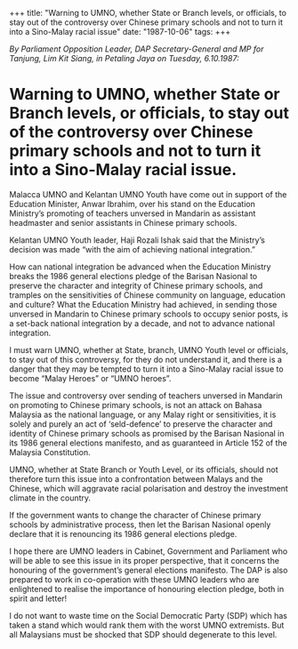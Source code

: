 +++ 
title: "Warning to UMNO, whether State or Branch levels, or officials, to stay out of the controversy over Chinese primary schools and not to turn it into a Sino-Malay racial issue"
date: "1987-10-06"
tags:
+++

_By Parliament Opposition Leader, DAP Secretary-General and MP for Tanjung, Lim Kit Siang, in Petaling Jaya on Tuesday, 6.10.1987:_

# Warning to UMNO, whether State or Branch levels, or officials, to stay out of the controversy over Chinese primary schools and not to turn it into a Sino-Malay racial issue.

Malacca UMNO and Kelantan UMNO Youth have come out in support of the Education Minister, Anwar Ibrahim, over his stand on the Education Ministry’s promoting of teachers unversed in Mandarin as assistant headmaster and senior assistants in Chinese primary schools.</u>

Kelantan UMNO Youth leader, Haji Rozali Ishak said that the Ministry’s decision was made “with the aim of achieving national integration.”

How can national integration be advanced when the Education Ministry breaks the 1986 general elections pledge of the Barisan Nasional to preserve the character and integrity of Chinese primary schools, and tramples on the sensitivities of Chinese community on language, education and culture? What the Education Ministry had achieved, in sending those unversed in Mandarin to Chinese primary schools to occupy senior posts, is a set-back national integration by a decade, and not to advance national integration.

I must warn UMNO, whether at State, branch, UMNO Youth level or officials, to stay out of this controversy, for they do not understand it, and there is a danger that they may be tempted to turn it into a Sino-Malay racial issue to become “Malay Heroes” or “UMNO heroes”.

The issue and controversy over sending of teachers unversed in Mandarin on promoting to Chinese primary schools, is not an attack on Bahasa Malaysia as the national language, or any Malay right or sensitivities, it is solely and purely an act of ‘seld-defence’ to preserve the character and identity of Chinese primary schools as promised by the Barisan Nasional in its 1986 general elections manifesto, and as guaranteed in Article 152 of the Malaysia Constitution.

UMNO, whether at State Branch or Youth Level, or its officials, should not therefore turn this issue into a confrontation between Malays and the Chinese, which will aggravate racial polarisation and destroy the investment climate in the country.

If the government wants to change the character of Chinese primary schools by administrative process, then let the Barisan Nasional openly declare that it is renouncing its 1986 general elections pledge.

I hope there are UMNO leaders in Cabinet, Government and Parliament who will be able to see this issue in its proper perspective, that it concerns the honouring of the government’s general elections manifesto. The DAP is also prepared to work in co-operation with these UMNO leaders who are enlightened to realise the importance of honouring election pledge, both in spirit and letter!

I do not want to waste time on the Social Democratic Party (SDP) which has taken a stand which would rank them with the worst UMNO extremists. But all Malaysians must be shocked that SDP should degenerate to this level.
 
